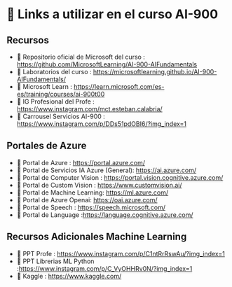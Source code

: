 # 🔗 Links a utilizar en el curso AI-900

## Recursos

* 📌 Repositorio oficial de Microsoft del curso : https://github.com/MicrosoftLearning/AI-900-AIFundamentals
* 📌 Laboratorios del curso : https://microsoftlearning.github.io/AI-900-AIFundamentals/ 
* 📌 Microsoft Learn : https://learn.microsoft.com/es-es/training/courses/ai-900t00
* 📌 IG Profesional del Profe : https://www.instagram.com/mct.esteban.calabria/
* 📌 Carrousel Servicios AI-900 : https://www.instagram.com/p/DDs51pdOBI6/?img_index=1

## Portales de Azure

* 📌 Portal de Azure : https://portal.azure.com/
* 📌 Portal de Servicios IA Azure (General): https://ai.azure.com/
* 📌 Portal de Computer Vision : https://portal.vision.cognitive.azure.com/
* 📌 Portal de Custom Vision : https://www.customvision.ai/
* 📌 Portal de Machine Learning: https://ml.azure.com/
* 📌 Portal de Azure Openai: https://oai.azure.com/
* 📌 Portal de Speech : https://speech.microsoft.com/
* 📌 Portal de Language :https://language.cognitive.azure.com/

## Recursos Adicionales Machine Learning
* 📌 PPT Profe : https://www.instagram.com/p/C1ntRrRswAu/?img_index=1
* 📌 PPT Librerias ML Python :https://www.instagram.com/p/C_VyOHHRv0N/?img_index=1
* 📌 Kaggle : https://www.kaggle.com/

